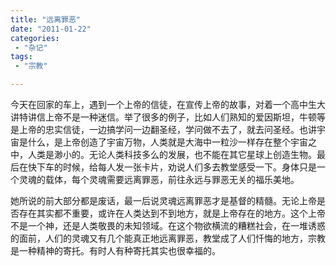 ```yaml
---
title: "远离罪恶"
date: "2011-01-22"
categories:
 - "杂记"
tags:
 - "宗教"

---
```


今天在回家的车上，遇到一个上帝的信徒，在宣传上帝的故事，对着一个高中生大讲特讲信上帝不是一种迷信。举了很多的例子，比如人们熟知的爱因斯坦，牛顿等是上帝的忠实信徒，一边搞学问一边翻圣经，学问做不去了，就去问圣经。也讲宇宙是什么，是上帝创造了宇宙万物，人类就是大海中一粒沙一样存在整个宇宙之中，人类是渺小的。无论人类科技多么的发展，也不能在其它星球上创造生物。最后在快下车的时候，给每人发一张卡片，劝说人们多去教堂感受一下。身体只是一个灵魂的载体，每个灵魂需要远离罪恶，前往永远与罪恶无关的福乐美地。

她所说的前大部分都是废话，最一后说灵魂远离罪恶才是基督的精髓。无论上帝是否存在其实都不重要，或许在人类达到不到地方，就是上帝存在的地方。这个上帝不是一个神，还是人类敬畏的未知领域。在这个物欲横流的糟糕社会，在一堆诱惑的面前，人们的灵魂又有几个能真正地远离罪恶，教堂成了人们忏悔的地方，宗教是一种精神的寄托。有时人有种寄托其实也很幸福的。
